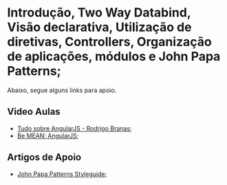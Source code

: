 # Introdução, Two Way Databind, Visão declarativa, Utilização de diretivas, Controllers, Organização de aplicações, módulos e John Papa Patterns;

Abaixo, segue alguns links para apoio.

## Video Aulas

- [Tudo sobre AngularJS - Rodrigo Branas](https://www.youtube.com/playlist?list=PLQCmSnNFVYnTD5p2fR4EXmtlR6jQJMbPb);
- [Be MEAN: AngularJS](https://www.youtube.com/playlist?list=PL77JVjKTJT2hfviaP9JV_ZyJWSD4je7Df);

## Artigos de Apoio

- [John Papa Patterns Styleguide](https://github.com/johnpapa/angular-styleguide);
